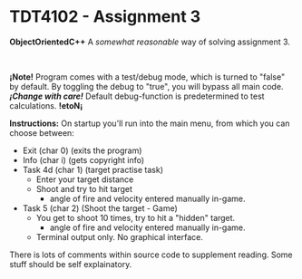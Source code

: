 # TDT4102 - Assignment 3
<b>ObjectOrientedC++</b>
A <i>somewhat reasonable</i> way of solving assignment 3.

<br>

<b>¡Note!</b>
Program comes with a test/debug mode, which is turned to "false" by default.
By toggling the debug to "true", you will bypass all main code.
<i><b>¡Change with care!</b></i>
Default debug-function is predetermined to test calculations.
<b>!etoN¡</b>
<br>

<b> Instructions:</b>
On startup you'll run into the main menu, from which you can choose between:
- Exit      (char 0) (exits the program)
- Info      (char i) (gets copyright info)
- Task 4d   (char 1) (target practise task)
    - Enter your target distance
    - Shoot and try to hit target
        - angle of fire and velocity entered manually in-game.
- Task 5    (char 2) (Shoot the target - Game)
    - You get to shoot 10 times, try to hit a "hidden" target.
        - angle of fire and velocity entered manually in-game.
    - Terminal output only. No graphical interface.

There is lots of comments within source code to supplement reading.
Some stuff should be self explainatory.

